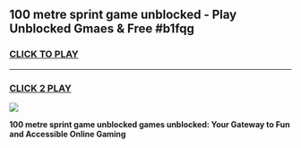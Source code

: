 
## 100 metre sprint game unblocked - Play Unblocked Gmaes & Free #b1fqg
<h3>
<a href="https://news.freeplayer.one?title=100_metre_sprint_game_unblocked&ref=03M">CLICK TO PLAY</a></h3>
<hr>

<h3>
<a href="https://news.freeplayer.one?title=100_metre_sprint_game_unblocked&ref=03M">CLICK 2 PLAY</a>
  
</h3>

<a href="https://news.freeplayer.one?title=100_metre_sprint_game_unblocked&ref=03M"><img src="https://clearcache.store/games.png"></a>


**100 metre sprint game unblocked games unblocked: Your Gateway to Fun and Accessible Online Gaming**
